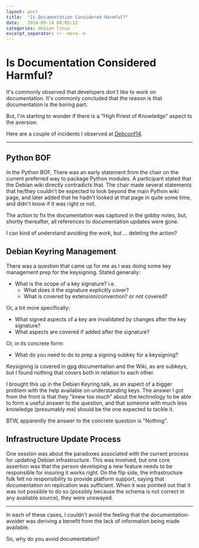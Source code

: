 ```yaml
---
layout: post
title:  "Is Documentation Considered Harmful?"
date:   2014-09-14 08:05:12
categories: debian linux
excerpt_separator: <!--more-->
---
```

Is Documentation Considered Harmful?
====================================

It's commonly observed that developers don't like to work on documentation. It's commonly concluded that the reason is that documentation is the boring part.

But, I'm starting to wonder if there is a "High Priest of Knowledge" aspect to the aversion.

Here are a couple of incidents I observed at [Debconf14](http://debconf14.debconf.org/).

<!--more-->

***

Python BOF
----------

In the Python BOF, There was an early statement from the chair on the current preferred way to package Python modules. A participant stated that the Debian wiki directly contradicts that. The chair made several statements that he/they couldn't be expected to look beyond the main Python wiki page, and later added that he hadn't looked at that page in quite some time, and didn't know if it was right or not.

The action to fix the documentation was captured in the gobby notes, but, shortly thereafter, all references to documentation updates were gone.

I can kind of understand avoiding the work, but ... deleting the action?

Debian Keyring Management
-------------------------

There was a question that came up for me as I was doing some key management prep for the keysigning. Stated generally:

* What is the scope of a key signature? i.e.
    - What does it the signature explicitly cover?
    - What is covered by extension/convention? or not covered?

Or, a bit more specifically:

* What signed aspects of a key are invalidated by changes after the key signature?
* What aspects are covered if added after the signature?

Or, in its concrete form:

* What do you need to do to prep a signing subkey for a keysigning?

Keysigning is covered in gpg documentation and the Wiki, as are subkeys, but I found nothing that covers both in relation to each other.

I brought this up in the Debian Keyring talk, as an aspect of a bigger problem with the help available on understanding keys. The answer I got from the front is that they "knew too much" about the technology to be able to form a useful answer to the question, and that someone with much less knowledge (presumably me) should be the one expected to tackle it.

BTW, apparently the answer to the concrete question is "Nothing".

Infrastructure Update Process
-----------------------------

One session was about the paradoxes associated with the current process for updating Debian infrastructure. This was involved, but one core assertion was that the person developing a new feature needs to be responsible for insuring it works right. On the flip side, the infrastructure folk felt no responsibility to provide platform support, saying that documentation on replication was sufficient. When it was pointed out that it was not possible to do so (possibly because the schema is not  correct in any available source), they were unswayed.

***

In each of these cases, I couldn't avoid the feeling that the documentation-avoider was deriving a benefit from the lack of information being made available.

So, why do you avoid documentation?

